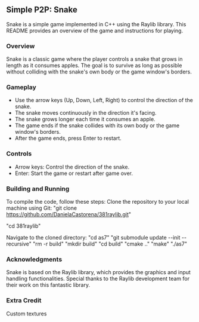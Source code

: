 ## Simple P2P: Snake
Snake is a simple game implemented in C++ using the Raylib library. This README provides an overview of the game and instructions for playing.

### Overview
Snake is a classic game where the player controls a snake that grows in length as it consumes apples. The goal is to survive as long as possible without colliding with the snake's own body or the game window's borders.

### Gameplay
- Use the arrow keys (Up, Down, Left, Right) to control the direction of the snake.
- The snake moves continuously in the direction it's facing.
- The snake grows longer each time it consumes an apple.
- The game ends if the snake collides with its own body or the game window's borders.
- After the game ends, press Enter to restart.

### Controls
- Arrow keys: Control the direction of the snake.
- Enter: Start the game or restart after game over.

### Building and Running
To compile the code, follow these steps:
Clone the repository to your local machine using Git:
"git clone https://github.com/DanielaCastorena/381raylib.git"

"cd 381raylib"

Navigate to the cloned directory:
"cd as7"
"git submodule update --init --recursive"
"rm -r build"
"mkdir build"
"cd build"
"cmake .."
"make"
"./as7"

### Acknowledgments
Snake is based on the Raylib library, which provides the graphics and input handling functionalities. Special thanks to the Raylib development team for their work on this fantastic library.

### Extra Credit
Custom textures